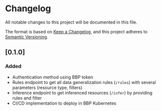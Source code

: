 # Changelog
All notable changes to this project will be documented in this file.

The format is based on [Keep a Changelog](https://keepachangelog.com/en/1.0.0/),
and this project adheres to [Semantic Versioning](https://semver.org/spec/v2.0.0.html).

## [0.1.0]

### Added

- Authentication method using BBP token
- Rules endpoint to get all data generalization rules (`/rules`) with several parameters (resource type, filters)
- Inference endpoint to get inferenced resources (`/infer`) by providing rules and filter
- CI/CD implementation to deploy in BBP Kubernetes